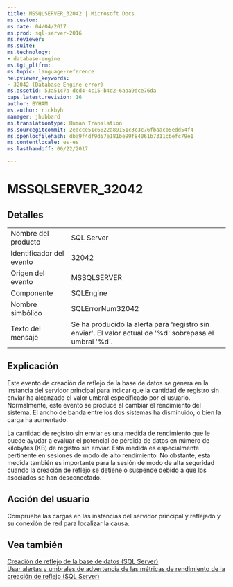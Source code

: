 ```yaml
---
title: MSSQLSERVER_32042 | Microsoft Docs
ms.custom: 
ms.date: 04/04/2017
ms.prod: sql-server-2016
ms.reviewer: 
ms.suite: 
ms.technology:
- database-engine
ms.tgt_pltfrm: 
ms.topic: language-reference
helpviewer_keywords:
- 32042 (Database Engine error)
ms.assetid: 53a51c7a-dcd4-4c15-b4d2-6aaa9dce76da
caps.latest.revision: 16
author: BYHAM
ms.author: rickbyh
manager: jhubbard
ms.translationtype: Human Translation
ms.sourcegitcommit: 2edcce51c6822a89151c3c3c76fbaacb5edd54f4
ms.openlocfilehash: dba9f4df9d57e181be99f84061b7311cbefc79e1
ms.contentlocale: es-es
ms.lasthandoff: 06/22/2017

---
```

# <a name="mssqlserver32042"></a>MSSQLSERVER_32042
  
## <a name="details"></a>Detalles  
  
|||  
|-|-|  
|Nombre del producto|SQL Server|  
|Identificador del evento|32042|  
|Origen del evento|MSSQLSERVER|  
|Componente|SQLEngine|  
|Nombre simbólico|SQLErrorNum32042|  
|Texto del mensaje|Se ha producido la alerta para 'registro sin enviar'. El valor actual de '%d' sobrepasa el umbral '%d'.|  
  
## <a name="explanation"></a>Explicación  
Este evento de creación de reflejo de la base de datos se genera en la instancia del servidor principal para indicar que la cantidad de registro sin enviar ha alcanzado el valor umbral especificado por el usuario. Normalmente, este evento se produce al cambiar el rendimiento del sistema. El ancho de banda entre los dos sistemas ha disminuido, o bien la carga ha aumentado.  
  
La cantidad de registro sin enviar es una medida de rendimiento que le puede ayudar a evaluar el potencial de pérdida de datos en número de kilobytes (KB) de registro sin enviar. Esta medida es especialmente pertinente en sesiones de modo de alto rendimiento. No obstante, esta medida también es importante para la sesión de modo de alta seguridad cuando la creación de reflejo se detiene o suspende debido a que los asociados se han desconectado.  
  
## <a name="user-action"></a>Acción del usuario  
Compruebe las cargas en las instancias del servidor principal y reflejado y su conexión de red para localizar la causa.  
  
## <a name="see-also"></a>Vea también  
[Creación de reflejo de la base de datos &#40;SQL Server&#41;](~/database-engine/database-mirroring/database-mirroring-sql-server.md)  
[Usar alertas y umbrales de advertencia de las métricas de rendimiento de la creación de reflejo &#40;SQL Server&#41;](~/database-engine/database-mirroring/use-warning-thresholds-and-alerts-on-mirroring-performance-metrics-sql-server.md)  
  

